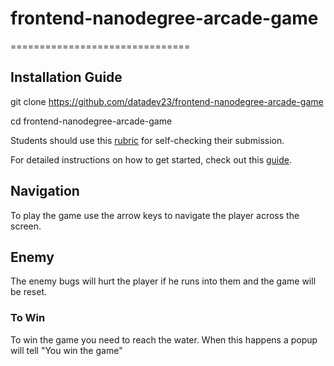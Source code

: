 # frontend-nanodegree-arcade-game
===============================

## Installation Guide

git clone https://github.com/datadev23/frontend-nanodegree-arcade-game

cd frontend-nanodegree-arcade-game

Students should use this [rubric](https://www.udacity.com/course/viewer/#!/c-nd001/l-2696458597/m-2687128535) for self-checking their submission.

For detailed instructions on how to get started, check out this [guide](https://docs.google.com/document/d/1v01aScPjSWCCWQLIpFqvg3-vXLH2e8_SZQKC8jNO0Dc/pub?embedded=true).

## Navigation

To play the game use the arrow keys to navigate the player across the screen. 

## Enemy

The enemy bugs will hurt the player if he runs into them and the game will be reset.


### To Win

To win the game you need to reach the water. When this happens a popup will tell "You win the game"

